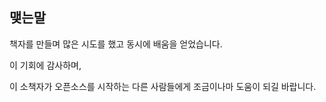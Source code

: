 ## 맺는말



책자를 만들며 많은 시도를 했고 동시에 배움을 얻었습니다. 

이 기회에 감사하며, 

이 소책자가 오픈소스를 시작하는 다른 사람들에게 조금이나마 도움이 되길 바랍니다.